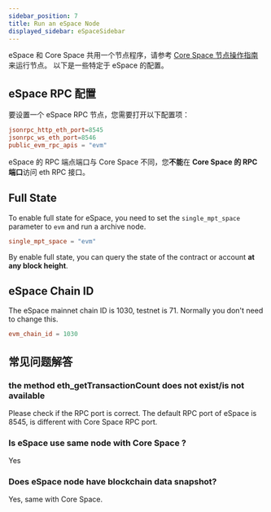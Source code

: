 ```yaml
---
sidebar_position: 7
title: Run an eSpace Node
displayed_sidebar: eSpaceSidebar
---
```


eSpace 和 Core Space 共用一个节点程序，请参考 [Core Space 节点操作指南](/docs/category/run-a-node) 来运行节点。 以下是一些特定于 eSpace 的配置。

## eSpace RPC 配置

要设置一个 eSpace RPC 节点，您需要打开以下配置项：

```toml
jsonrpc_http_eth_port=8545
jsonrpc_ws_eth_port=8546
public_evm_rpc_apis = "evm"
```

eSpace 的 RPC 端点端口与 Core Space 不同，您**不能**在 **Core Space 的 RPC 端口**访问 eth RPC 接口。

## Full State

To enable full state for eSpace, you need to set the `single_mpt_space` parameter to `evm` and run a archive node.

```toml
single_mpt_space = "evm"
```

By enable full state, you can query the state of the contract or account **at any block height**.

## eSpace Chain ID

The eSpace mainnet chain ID is 1030, testnet is 71. Normally you don't need to change this.

```toml
evm_chain_id = 1030
```

## 常见问题解答

### the method eth_getTransactionCount does not exist/is not available

Please check if the RPC port is correct. The default RPC port of eSpace is 8545, is different with Core Space RPC port.

### Is eSpace use same node with Core Space ?

Yes

### Does eSpace node have blockchain data snapshot?

Yes, same with Core Space.
